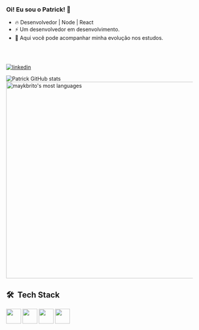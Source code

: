 
### Oi! Eu sou o Patrick! 🤙

- 🔥 Desenvolvedor | Node | React
- ⚡ Um desenvolvedor em desenvolvimento.
- 📌 Aqui você pode acompanhar minha evolução nos estudos. 

<br><br>


[![linkedin](https://img.shields.io/badge/LinkedIn-0077B5?style=for-the-badge&logo=linkedin&logoColor=white)](https://www.linkedin.com/in/patrick-strassburger/)

![Patrick GitHub stats](https://github-readme-stats.vercel.app/api?username=PatriickDe-v&show_icons=true&theme=radical)
<img width="530em" src="https://github-readme-stats.vercel.app/api/top-langs/?username=PatriickDe-v&layout=compact&theme=vision-friendly-dark" alt="maykbrito's most languages"/>

## 🛠 &nbsp;Tech Stack
<div>
<img widht="30" height="40" src="https://cdn.jsdelivr.net/gh/devicons/devicon/icons/html5/html5-original.svg" />
<img widht="30" height="40" src="https://cdn.jsdelivr.net/gh/devicons/devicon/icons/css3/css3-original.svg" />
<img widht="30" height="40"src="https://cdn.jsdelivr.net/gh/devicons/devicon/icons/javascript/javascript-original.svg" />
<img widht="30" height="40" src="https://cdn.jsdelivr.net/gh/devicons/devicon/icons/git/git-original.svg">                   
</div>

